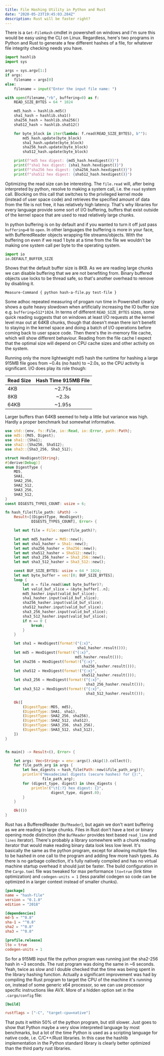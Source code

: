 ```yaml
---
title: File Hashing Utility in Python and Rust
date: "2020-05-23T19:45:03.284Z"
description: Rust will be faster right?
---
```


There is a `Get-FileHash` cmdlet in powershell on windows and I'm sure this would be easy using the CLI on Linux.
Regardless, here's two programs in Python and Rust to generate a few different hashes of a file, for whatever file
integrity checking needs you have.

```python
import hashlib
import sys

args = sys.argv[1:]
if args:
    filename = args[0]
else:
    filename = input("Enter the input file name: ")

with open(filename,"rb", buffering=0) as f:
    READ_SIZE_BYTES = 64 * 1024

    md5_hash = hashlib.md5()
    sha1_hash = hashlib.sha1()
    sha256_hash = hashlib.sha256()
    sha512_hash = hashlib.sha512()

    for byte_block in iter(lambda: f.read(READ_SIZE_BYTES), b""):
        md5_hash.update(byte_block)
        sha1_hash.update(byte_block)
        sha256_hash.update(byte_block)
        sha512_hash.update(byte_block)

    print(f"md5 hex digest: {md5_hash.hexdigest()}")
    print(f"sha1 hex digest: {sha1_hash.hexdigest()}")
    print(f"sha256 hex digest: {sha256_hash.hexdigest()}")
    print(f"sha512 hex digest: {sha512_hash.hexdigest()}")
```

Optimizing the read size can be interesting. The `file.read` will, after being interpreted by python, resolve to  making a system call, i.e. the `read` system call. Blocking on this call that switches to the privileged kernel mode
(instead of user space code) and retrieves the specified amount of data from the file is not free, it has relatively
high latency. That's why libraries for every language provide some sort of I/O buffering, buffers that exist outside
of the kernel space that are used to read relatively large chunks.

In python buffering is on by default and if you wanted to turn it off just pass `buffering=0` to `open`. In other
languages the buffering is more in your face, with BufferedReader objects wrapping file streams/objects. With the
buffering on even if we read 1 byte at a time from the file we wouldn't be making one system call per byte to the
operating system.

```python
import io
io.DEFAULT_BUFFER_SIZE
```

Shows that the default buffer size is 8KB. As we are reading large chunks we can disable
buffering that we are not benefiting from. Binary buffered objects use locks to be thread safe, so that's another
overhead to remove by disabling it.

```shell
Measure-Command { python hash-a-file.py test-file }
```

Some adhoc repeated measuring of progam run time in Powershell clearly shows a quite heavy slowdown when artificially
increasing the IO buffer size e.g. `buffering=512*1024`. In terms of different `READ_SIZE_BYTES` sizes, some quick
reading suggests that on windows at least I/O requests at the kernel level max out at 64KB chunks, though that doesn't mean there isn't benefit to staying in the kernel space and doing a batch of I/O operations before coming back to user
space code. Then there's the in-memory file cache, which will show different behaviour. Reading from the file cache
I expect that the optimal size will depend on CPU cache sizes and other activity on the system.

Running only the more lightweight md5 hash the runtime for hashing a large 915MB file goes from ~0.4s (no hash) to
~2.0s, so the CPU activity is significant. I/O does play its role though:

| Read Size   |      Hash Time 915MB File |
|----------|:-------------:|
| 4KB |  ~2.75s |
| 8KB |  ~2.3s   |
| 64KB | ~1.95s |

Larger buffers than 64KB seemed to help a little but variance was high. Hardly a proper benchmark but somewhat informative.


```rust
use std::{env, fs::File, io::Read, io::Error, path::Path};
use md5::{Md5, Digest};
use sha1::{Sha1};
use sha2::{Sha256, Sha512};
use sha3::{Sha3_256, Sha3_512};

struct HexDigest(String);
#[derive(Debug)]
enum DigestType {
    MD5,
    SHA1,
    SHA2_256,
    SHA2_512,
    SHA3_256,
    SHA3_512,
}
const DIGESTS_TYPES_COUNT: usize = 6;

fn hash_file(file_path: &Path) ->
    Result<[(DigestType, HexDigest);
            DIGESTS_TYPES_COUNT], Error> {

    let mut file = File::open(file_path)?;

    let mut md5_hasher = Md5::new();
    let mut sha1_hasher = Sha1::new();
    let mut sha256_hasher = Sha256::new();
    let mut sha512_hasher = Sha512::new();
    let mut sha3_256_hasher = Sha3_256::new();
    let mut sha3_512_hasher = Sha3_512::new();

    const BUF_SIZE_BYTES: usize = 64 * 1024;
    let mut byte_buffer = vec![0; BUF_SIZE_BYTES];
    loop {
        let n = file.read(&mut byte_buffer)?;
        let valid_buf_slice = &byte_buffer[..n];
        md5_hasher.input(valid_buf_slice);
        sha1_hasher.input(valid_buf_slice);
        sha256_hasher.input(valid_buf_slice);
        sha512_hasher.input(valid_buf_slice);
        sha3_256_hasher.input(valid_buf_slice);
        sha3_512_hasher.input(valid_buf_slice);
        if n == 0 {
            break;
        }
    }

    let sha1 = HexDigest(format!("{:x}",
                                 sha1_hasher.result()));
    let md5 = HexDigest(format!("{:x}",
                                md5_hasher.result()));
    let sha256 = HexDigest(format!("{:x}",
                                   sha256_hasher.result()));
    let sha512 = HexDigest(format!("{:x}",
                                   sha512_hasher.result()));
    let sha3_256 = HexDigest(format!("{:x}",
                                     sha3_256_hasher.result()));
    let sha3_512 = HexDigest(format!("{:x}",
                                     sha3_512_hasher.result()));

    Ok([
        (DigestType::MD5, md5),
        (DigestType::SHA1, sha1),
        (DigestType::SHA2_256, sha256),
        (DigestType::SHA2_512, sha512),
        (DigestType::SHA3_256, sha3_256),
        (DigestType::SHA3_512, sha3_512),
    ])
}


fn main() -> Result<(), Error> {

    let args: Vec<String> = env::args().skip(1).collect();
    for file_path_arg in args {
        let hex_digests = hash_file(Path::new(&file_path_arg))?;
        println!("Hexadecimal digests (secure hashes) for {}:",
                 file_path_arg);
        for (digest_type, digest) in &hex_digests {
            println!("\t{:?} hex digest: {}",
                     digest_type, digest.0);
        }
    }

    Ok(())
}
```

Rust has a BufferedReader (`BufReader`), but again we don't want buffering as we are reading in large chunks. Files in
Rust don't have a text or binary opening mode distinction (the `BufReader` provides text based `read_line` and `lines`
iterator). There's probably a library somewhere with a chunk reading iterator that would make reading binary data look
less low level. It's basically the same as the python program, except for allowing multiple files to be hashed in one
call to the program and adding few more hash types.
As there is no garbage collection, it's fully natively compiled and has no virtual machine startup overhead it should
just be faster. The build configuration in the `Cargo.toml` file was tweaked for max performance `lto=true`
(link time optimization) and `codegen-units = 1` (less parallel codegen so code can be optimized in a larger context
instead of smaller chunks).

```toml
[package]
name = "hash-file"
version = "0.1.0"
edition = "2018"

[dependencies]
md-5 = "^0.8"
sha-1 = "^0.8"
sha2 = "^0.8"
sha3 = "^0.8"

[profile.release]
lto = true
codegen-units = 1
```

So for a 915MB input file the python program was running just the sha2-256 hash in ~3 seconds. The rust program was
doing the same in ~6 seconds. Yeah, twice as slow and I double checked that the time was being spent in the library
hashing function. Actually a significant improvement was had by compiling the Rust program to target the CPU of the
machine it's running on, instead of some generic x64 processor, so we can use processor specific instructions like AVX.
More of a hidden option set in the `.cargo/config` file:

```toml
[build]

rustflags = ["-C", "target-cpu=native"]
```

That puts it within 50% of the python program, but still slower. Just goes to show that Python maybe a very slow
interpreted language by most benchmarks, but a lot of the time Python is used as a scripting language for native code,
i.e. C/C++/Rust libraries. In this case the hashlib implementation in the Python standard library is clearly better
optimized than the third party rust libraries.
